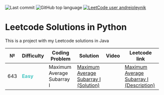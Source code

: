 ![Last commit](https://img.shields.io/github/last-commit/a-oleynik/leetcode-python?style=for-the-badge&color=9cf&logo=git)
![GitHub top language](https://img.shields.io/github/languages/top/a-oleynik/leetcode-python?style=for-the-badge&color=blue)
[![LeetCode user andreioleynik](https://img.shields.io/badge/dynamic/json?style=for-the-badge&labelColor=black&color=%23ffa116&label=Solved&query=solvedOverTotal&url=https%3A%2F%2Fleetcode-badge.vercel.app%2Fapi%2Fusers%2Fandreioleynik&logo=leetcode&logoColor=yellow)](https://leetcode.com/u/andreioleynik/)

# Leetcode Solutions in Python

This is a project with my Leetcode solutions in Java

| №   | Difficulty                                   | Coding Problem             | Solution                                                                                                                     | Video | Leetcode link                                                                                                     |
|-----|----------------------------------------------|----------------------------|------------------------------------------------------------------------------------------------------------------------------|-------|-------------------------------------------------------------------------------------------------------------------|
| 643 | <span style="color:#46c6c2"> **Easy**</span> | Maximum Average Subarray I | [Maximum Average Subarray I  (Solution)](https://github.com/a-oleynik/leetcode-python/tree/main/maximum_average_subarray.py) |       | [Maximum Average Subarray I (Description)](https://leetcode.com/problems/maximum-average-subarray-i/description/) |
